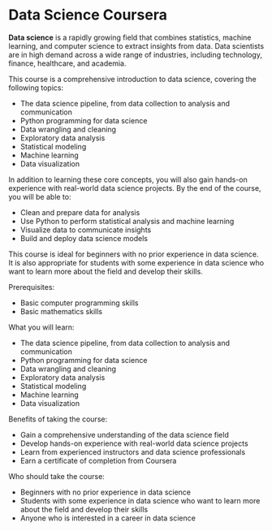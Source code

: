 # Data Science Coursera

__Data science__ is a rapidly growing field that combines statistics, machine learning, and computer science to extract insights from data. Data scientists are in high demand across a wide range of industries, including technology, finance, healthcare, and academia.

This course is a comprehensive introduction to data science, covering the following topics:

* The data science pipeline, from data collection to analysis and communication
* Python programming for data science
* Data wrangling and cleaning
* Exploratory data analysis
* Statistical modeling
* Machine learning
* Data visualization

In addition to learning these core concepts, you will also gain hands-on experience with real-world data science projects. By the end of the course, you will be able to:

* Clean and prepare data for analysis
* Use Python to perform statistical analysis and machine learning
* Visualize data to communicate insights
* Build and deploy data science models

This course is ideal for beginners with no prior experience in data science. It is also appropriate for students with some experience in data science who want to learn more about the field and develop their skills.

Prerequisites:

* Basic computer programming skills
* Basic mathematics skills

What you will learn:

* The data science pipeline, from data collection to analysis and communication
* Python programming for data science
* Data wrangling and cleaning
* Exploratory data analysis
* Statistical modeling
* Machine learning
* Data visualization

Benefits of taking the course:

* Gain a comprehensive understanding of the data science field
* Develop hands-on experience with real-world data science projects
* Learn from experienced instructors and data science professionals
* Earn a certificate of completion from Coursera

Who should take the course:

* Beginners with no prior experience in data science
* Students with some experience in data science who want to learn more about the field and develop their skills
* Anyone who is interested in a career in data science
